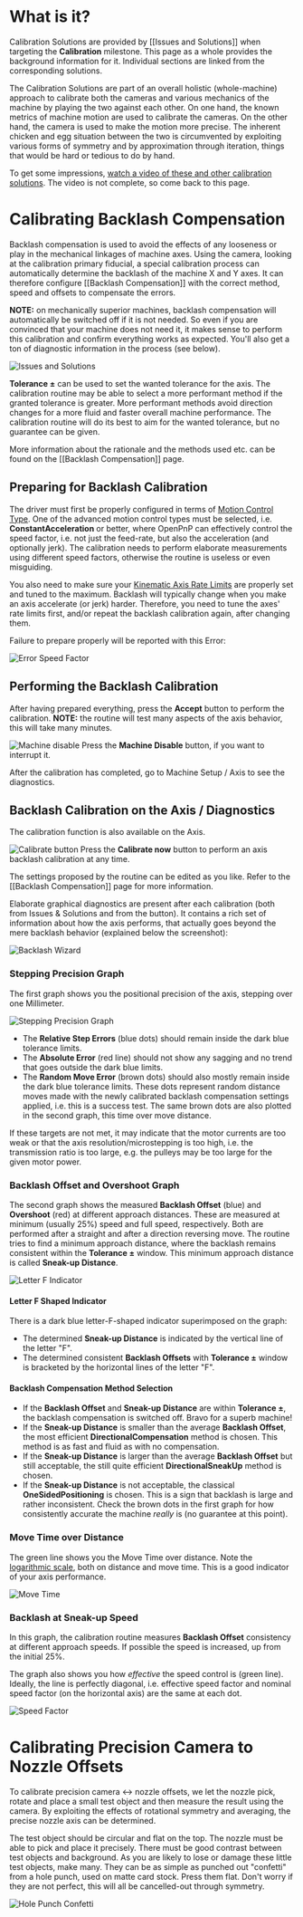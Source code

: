 # What is it?

Calibration Solutions are provided by [[Issues and Solutions]] when targeting the **Calibration** milestone. This page as a whole provides the background information for it. Individual sections are linked from the corresponding solutions.  

The Calibration Solutions are part of an overall holistic (whole-machine) approach to calibrate both the cameras and various mechanics of the machine by playing the two against each other. On one hand, the known metrics of machine motion are used to calibrate the cameras. On the other hand, the camera is used to make the motion more precise. The inherent chicken and egg situation between the two is circumvented by exploiting various forms of symmetry and by approximation through iteration, things that would be hard or tedious to do by hand. 

To get some impressions, [watch a video of these and other calibration solutions](https://youtu.be/md68n_J7uto). The video is not complete, so come back to this page.

# Calibrating Backlash Compensation

Backlash compensation is used to avoid the effects of any looseness or play in the mechanical linkages of machine axes. Using the camera, looking at the calibration primary fiducial, a special calibration process can automatically determine the backlash of the machine X and Y axes. It can therefore configure [[Backlash Compensation]] with the correct method, speed and offsets to compensate the errors. 

**NOTE:** on mechanically superior machines, backlash compensation will automatically be switched off if it is not needed. So even if you are convinced that your machine does not need it, it makes sense to perform this calibration and confirm everything works as expected. You'll also get a ton of diagnostic information in the process (see below).

![Issues and Solutions](https://user-images.githubusercontent.com/9963310/134890820-97381189-ce8b-4e3d-9bb3-f78b9c5f6107.png)

**Tolerance ±** can be used to set the wanted tolerance for the axis. The calibration routine may be able to select a more performant method if the granted tolerance is greater. More performant methods avoid direction changes for a more fluid and faster overall machine performance. The calibration routine will do its best to aim for the wanted tolerance, but no guarantee can be given. 

More information about the rationale and the methods used etc. can be found on the [[Backlash Compensation]] page. 

## Preparing for Backlash Calibration

The driver must first be properly configured in terms of [Motion Control Type](https://github.com/openpnp/openpnp/wiki/GcodeAsyncDriver#gcodedriver-new-settings). One of the advanced motion control types must be selected, i.e. **ConstantAcceleration** or better, where OpenPnP can effectively control the speed factor, i.e. not just the feed-rate, but also the acceleration (and optionally jerk). The calibration needs to perform elaborate measurements using different speed factors, otherwise the routine is useless or even misguiding. 

You also need to make sure your [Kinematic Axis Rate Limits](https://github.com/openpnp/openpnp/wiki/Machine-Axes#kinematic-settings--rate-limits) are properly set and tuned to the maximum. Backlash will typically change when you make an axis accelerate (or jerk) harder. Therefore, you need to tune the axes' rate limits first, and/or repeat the backlash calibration again, after changing them. 

Failure to prepare properly will be reported with this Error:

![Error Speed Factor](https://user-images.githubusercontent.com/9963310/134898389-4fde5090-c969-41b5-9c24-5a26914d0a55.png)

## Performing the Backlash Calibration

After having prepared everything, press the **Accept** button to perform the calibration. **NOTE:** the routine will test many aspects of the axis behavior, this will take many minutes. 

![Machine disable](https://user-images.githubusercontent.com/9963310/134893587-54c535b2-b019-4679-a8d7-ccc29ab505ed.png) Press the **Machine Disable** button, if you want to interrupt it. 

After the calibration has completed, go to Machine Setup / Axis to see the diagnostics.

## Backlash Calibration on the Axis / Diagnostics

The calibration function is also available on the Axis. 

![Calibrate button](https://user-images.githubusercontent.com/9963310/134895207-78b79c18-bf60-4bba-ba3e-1715d47a6547.png) Press the **Calibrate now** button to perform an axis backlash calibration at any time. 

The settings proposed by the routine can be edited as you like. Refer to the [[Backlash Compensation]] page for more information.

Elaborate graphical diagnostics are present after each calibration (both from Issues & Solutions and from the button). It contains a rich set of information about how the axis performs, that actually goes beyond the mere backlash behavior (explained below the screenshot): 

![Backlash Wizard](https://user-images.githubusercontent.com/9963310/134782398-0faaac87-1cbf-4c15-9f02-4bfb6ddb9ccb.png)

### Stepping Precision Graph

The first graph shows you the positional precision of the axis, stepping over one Millimeter. 

![Stepping Precision Graph](https://user-images.githubusercontent.com/9963310/134904889-dca2d798-7640-4325-a2a6-b766fe4447ee.png)

* The **Relative Step Errors** (blue dots) should remain inside the dark blue tolerance limits.  
* The **Absolute Error** (red line) should not show any sagging and no trend that goes outside the dark blue limits. 
* The **Random Move Error** (brown dots) should also mostly remain inside the dark blue tolerance limits. These dots represent random distance moves made with the newly calibrated backlash compensation settings applied, i.e. this is a success test. The same brown dots are also plotted in the second graph, this time over move distance. 

If these targets are not met, it may indicate that the motor currents are too weak or that the axis resolution/microstepping is too high, i.e. the transmission ratio is too large, e.g. the pulleys may be too large for the given motor power. 

### Backlash Offset and Overshoot Graph

The second graph shows the measured **Backlash Offset** (blue) and **Overshoot** (red) at different approach distances. These are measured at minimum (usually 25%) speed and full speed, respectively. Both are performed after a straight and after a direction reversing move. The routine tries to find a minimum approach distance, where the backlash remains consistent within the **Tolerance ±** window. This minimum approach distance is called **Sneak-up Distance**. 

![Letter F Indicator](https://user-images.githubusercontent.com/9963310/134901088-453a60f2-1190-4a6c-a662-90149cafc2af.png)

#### Letter F Shaped Indicator

There is a dark blue letter-F-shaped indicator superimposed on the graph:

* The determined **Sneak-up Distance** is indicated by the vertical line of the letter "F".
* The determined consistent **Backlash Offsets** with **Tolerance ±** window is bracketed by the horizontal lines of the letter "F". 

#### Backlash Compensation Method Selection

* If the **Backlash Offset** and **Sneak-up Distance** are within **Tolerance ±**, the backlash compensation is switched off. Bravo for a superb machine!
* If the **Sneak-up Distance** is smaller than the average **Backlash Offset**, the most efficient **DirectionalCompensation** method is chosen. This method is as fast and fluid as with no compensation. 
* If the **Sneak-up Distance** is larger than the average **Backlash Offset** but still acceptable, the still quite efficient **DirectionalSneakUp** method is chosen.
* If the **Sneak-up Distance** is not acceptable, the classical **OneSidedPositioning** is chosen. This is a sign that backlash is large and rather inconsistent. Check the brown dots in the first graph for how consistently accurate the machine _really_ is (no guarantee at this point). 

### Move Time over Distance

The green line shows you the Move Time over distance. Note the [logarithmic scale](https://en.wikipedia.org/wiki/Logarithmic_scale), both on distance and move time. This is a good indicator of your axis performance. 

![Move Time](https://user-images.githubusercontent.com/9963310/134905005-c7e5b2df-d68c-49ac-aa18-356046128b48.png)

### Backlash at Sneak-up Speed

In this graph, the calibration routine measures **Backlash Offset** consistency at different approach speeds. If possible the speed is increased, up from the initial 25%. 

The graph also shows you how _effective_ the speed control is (green line). Ideally, the line is perfectly diagonal, i.e. effective speed factor and nominal speed factor (on the horizontal axis) are the same at each dot. 

![Speed Factor](https://user-images.githubusercontent.com/9963310/134905076-5ef2bb61-2ef5-4e92-b75b-11c5d0dc062a.png)

# Calibrating Precision Camera to Nozzle Offsets

To calibrate precision camera ↔ nozzle offsets, we let the nozzle pick, rotate and place a small test object and then measure the result using the camera. By exploiting the effects of rotational symmetry and averaging, the precise nozzle axis can be determined. 

The test object should be circular and flat on the top. The nozzle must be able to pick and place it precisely. There must be good contrast between test objects and background. As you are likely to lose or damage these little test objects, make many. They can be as simple as punched out "confetti" from a hole punch, used on matte card stock. Press them flat. Don't worry if they are not perfect, this will all be cancelled-out through symmetry. 

![Hole Punch Confetti](https://user-images.githubusercontent.com/9963310/119668622-a1aed380-be37-11eb-97cc-a99f7220ea04.jpg)
